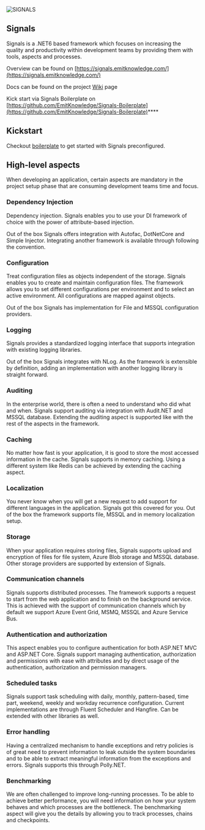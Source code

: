 ![SIGNALS](https://signals.emitknowledge.com/assets/temp-logo.png)

## Signals
Signals is a .NET6 based framework which focuses on increasing the quality and productivity within development teams by providing them with tools, aspects and processes.

Overview can be found on [https://signals.emitknowledge.com/](https://signals.emitknowledge.com/) 

Docs can be found on the project [Wiki](https://github.com/EmitKnowledge/Signals/wiki) page

Kick start via Signals Boilerplate on [https://github.com/EmitKnowledge/Signals-Boilerplate](https://github.com/EmitKnowledge/Signals-Boilerplate)****

## Kickstart
Checkout [boilerplate](https://github.com/EmitKnowledge/Signals-Boilerplate) to get started with Signals preconfigured.

## High-level aspects
When developing an application, certain aspects are mandatory in the project setup phase that are consuming development teams time and focus.

### Dependency Injection
Dependency injection. Signals enables you to use your DI framework of choice with the power of attribute-based injection.

Out of the box Signals offers integration with Autofac, DotNetCore and Simple Injector. Integrating another framework is available through following the convention.

### Configuration
Treat configuration files as objects independent of the storage. Signals enables you to create and maintain configuration files. The framework allows you to set different configurations per environment and to select an active environment. All configurations are mapped against objects.

Out of the box Signals has implementation for File and MSSQL configuration providers.

### Logging
Signals provides a standardized logging interface that supports integration with existing logging libraries.

Out of the box Signals integrates with NLog. As the framework is extensible by definition, adding an implementation with another logging library is straight forward.

### Auditing
In the enterprise world, there is often a need to understand who did what and when. Signals support auditing via integration with Audit.NET and MSSQL database. Extending the auditing aspect is supported like with the rest of the aspects in the framework.

### Caching
No matter how fast is your application, it is good to store the most accessed information in the cache. Signals supports in memory caching. Using a different system like Redis can be achieved by extending the caching aspect.

### Localization
You never know when you will get a new request to add support for different languages in the application. Signals got this covered for you. Out of the box the framework supports file, MSSQL and in memory localization setup.

### Storage
When your application requires storing files, Signals supports upload and encryption of files for file system, Azure Blob storage and MSSQL database. Other storage providers are supported by extension of Signals.

### Communication channels
Signals supports distributed processes. The framework supports a request to start from the web application and to finish on the background service. This is achieved with the support of communication channels which by default we support Azure Event Grid, MSMQ, MSSQL and Azure Service Bus.

### Authentication and authorization
This aspect enables you to configure authentication for both ASP.NET MVC and ASP.NET Core. Signals support managing authentication, authorization and permissions with ease with attributes and by direct usage of the authentication, authorization and permission managers.

### Scheduled tasks
Signals support task scheduling with daily, monthly, pattern-based, time part, weekend, weekly and workday recurrence configuration. Current implementations are through Fluent Scheduler and Hangfire. Can be extended with other libraries as well.

### Error handling
Having a centralized mechanism to handle exceptions and retry policies is of great need to prevent information to leak outside the system boundaries and to be able to extract meaningful information from the exceptions and errors. Signals supports this through Polly.NET.

### Benchmarking
We are often challenged to improve long-running processes. To be able to achieve better performance, you will need information on how your system behaves and which processes are the bottleneck. The benchmarking aspect will give you the details by allowing you to track processes, chains and checkpoints.
